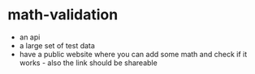 # math-validation

- an api
- a large set of test data
- have a public website where you can add some math and check if it works - also the link should be shareable
